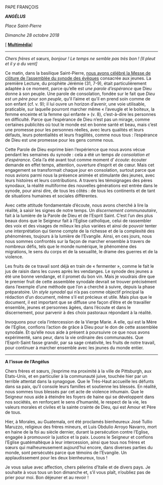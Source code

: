 PAPE FRANÇOIS

***ANGÉLUS***

*Place Saint-Pierre*

*Dimanche 28 octobre 2018*

[ **[Multimédia](http://w2.vatican.va/content/francesco/fr/events/event.dir.html/content/vaticanevents/fr/2018/10/28/angelus.html)**]

* * *

*Chers frères et sœurs, bonjour ! Le temps ne semble pas très bon ! [Il pleut et il y a du vent]*

Ce matin, dans la basilique Saint-Pierre, [nous avons célébré la Messe de clôture de l’assemblée du synode des évêques](http://w2.vatican.va/content/francesco/fr/events/event.dir.html/content/vaticanevents/fr/2018/10/28/messa-conclusione-sinodo.html) consacrée aux jeunes. La première Lecture, du prophète Jérémie (31, 7-9), était particulièrement adaptée à ce moment, parce qu’elle est *une parole d’espérance* que Dieu donne à son peuple. Une parole de consolation, fondée sur le fait que *Dieu est un père pour son peuple*, qu’il l’aime et qu’il en prend soin comme de son enfant (cf. v. 9); il lui ouvre un horizon d’avenir, une voie utilisable, praticable, sur laquelle pourront marcher même « l’aveugle et le boiteux, la femme enceinte et la femme qui enfante » (v. 8), c’est-à-dire les personnes en difficulté. Parce que l’espérance de Dieu n’est pas un mirage, comme certaines publicités où tout le monde est en bonne santé et beau, mais c’est une promesse pour les personnes réelles, avec leurs qualités et leurs défauts, leurs potentialités et leurs fragilités, comme nous tous : l’espérance de Dieu est une promesse pour les gens comme nous.

Cette Parole de Dieu exprime bien l’expérience que nous avons vécue pendant les semaines du synode : cela a été un temps *de consolation et d’espérance*. Cela l’a été avant tout comme moment d’ *écoute*: écouter demande en effet temps, attention, ouverture d’esprit et de cœur. Mais cet engagement se transformait chaque jour en consolation, surtout parce que nous avions parmi nous la présence animée et stimulante des jeunes, avec leurs histoires et leurs contributions. A travers les témoignages des pères synodaux, la réalité multiforme des nouvelles générations est entrée dans le synode, pour ainsi dire, de tous les côtés : de tous les continents et de tant de situations humaines et sociales différentes.

Avec cette attitude fondamentale d’écoute, nous avons cherché à lire la réalité, à saisir les signes de notre temps. Un *discernement communautaire*, fait à la lumière de la Parole de Dieu et de l’Esprit Saint. C’est l’un des plus beaux dons que le Seigneur fait à l’Eglise catholique, celui de rassembler des voix et des visages de milieux les plus variées et ainsi de pouvoir tenter une interprétation qui tienne compte de la richesse et de la complexité des phénomènes, toujours à la lumière de l’Evangile. Ainsi, en ces jours, nous nous sommes confrontés sur la façon de marcher ensemble à travers de nombreux défis, tels que le monde numérique, le phénomène des migrations, le sens du corps et de la sexualité, le drame des guerres et de la violence.

Les fruits de ce travail sont déjà en train de « fermenter », comme le fait le jus de raisin dans les cuves après les vendanges. Le synode des jeunes a été une bonne vendange, et il promet du bon vin. Mais je voudrais dire que le premier fruit de cette assemblée synodale devrait se trouver précisément dans l’exemple d’une méthode que l’on a cherché à suivre, depuis la phase préparatoire. Un *style synodal* qui n’a pas comme objectif principal la rédaction d’un document, même s’il est précieux et utile. Mais plus que le document, il est important que se diffuse une façon d’être et de travailler ensemble, jeunes et personnes âgées, dans l’écoute et dans le discernement, pour parvenir à des choix pastoraux répondant à la réalité.

Invoquons pour cela l’intercession de la Vierge Marie. A elle, qui est la Mère de l’Eglise, confions l’action de grâce à Dieu pour le don de cette assemblée synodale. Et qu’elle nous aide à présent à poursuivre ce que nous avons expérimenté, sans peur, dans la vie ordinaire des communautés. Que l’Esprit-Saint fasse grandir, par sa sage créativité, les fruits de notre travail, pour continuer à marcher ensemble avec les jeunes du monde entier.

* * *

**A l’issue de l’Angélus**

Chers frères et sœurs, j’exprime ma proximité à la ville de Pittsburgh, aux Etats-Unis, et en particulier à la communauté juive, touchée hier par un terrible attentat dans la synagogue. Que le Très-Haut accueille les défunts dans sa paix, qu’il console leurs familles et soutienne les blessés. En réalité, nous sommes tous blessés par cet acte de violence inhumain. Que le Seigneur nous aide à éteindre les foyers de haine qui se développent dans nos sociétés, en renforçant le sens d’humanité, le respect de la vie, les valeurs morales et civiles et la sainte crainte de Dieu, qui est Amour et Père de tous.

Hier, à Morales, au Guatemala, ont été proclamés bienheureux José Tullio Maruzzo, religieux des frères mineurs, et Luis Obdulio Arroyo Navarro, mort en haine de la foi au siècle dernier, durant la persécution contre l’Eglise, engagée à promouvoir la justice et la paix. Louons le Seigneur et confions l’Eglise guatémaltèque à leur intercession, ainsi que tous nos frères et sœurs qui malheureusement aujourd’hui encore, dans diverses parties du monde, sont persécutés parce que témoins de l’Evangile. Un applaudissement pour les deux bienheureux, tous !

Je vous salue avec affection, chers pèlerins d’Italie et de divers pays. Je souhaite à vous tous un bon dimanche et, s’il vous plaît, n’oubliez pas de prier pour moi. Bon déjeuner et au revoir !